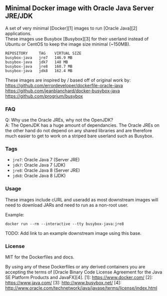 ## Minimal Docker image with Oracle Java Server JRE/JDK

A set of very minimal [Docker][1] images to run [Oracle Java][2] applications.<br>
These images use Busybox [Busybox][3] for their userland instead of Ubuntu or CentOS to keep the image size minimal (~150MB).<br>

```
REPOSITORY     TAG    VIRTUAL SIZE
busybox-java   jre7   146.9 MB
busybox-java   jdk7   148 MB
busybox-java   jre8   160.7 MB
busybox-java   jdk8   162.4 MB
```

These images are inspired by / based off of original work by:<br>
https://github.com/errordeveloper/dockerfile-oracle-java<br>
https://github.com/jeanblanchard/docker-busybox-java<br>
https://github.com/progrium/busybox<br>

### FAQ
Q: Why use the Oracle JREs, why not the OpenJDK?<br>
A: The OpenJDK has a huge amount of dependancies. The Oracle JREs on the other hand do not depend on any shared libraries and are therefore much easier to get to work on a striped bare userland such as Busybox.<br>


### Tags

* `jre7`: Oracle Java 7 (Server JRE)
* `jdk7`: Oracle Java 7 (JDK)
* `jre8`: Oracle Java 8 (Server JRE)
* `jdk8`: Oracle Java 8 (JDK)

### Usage
These images include cURL and useradd as most downstream images will need to download JARs and need to run as a non-root user.<br>

Example:
```shell
docker run --rm --interactive --tty busybox-java:jre8
```
TODO: Add link to an example downstream image using this base.

### License
MIT for the Dockerfiles and docs.

By using any of these Dockerfiles or any derived containers you are accepting the terms of [Oracle Binary Code License Agreement for the Java SE Platform Products and JavaFX][4].
  [1]: https://www.docker.com/
  [2]: https://www.java.com/
  [3]: http://www.busybox.net/
  [4]: http://www.oracle.com/technetwork/java/javase/terms/license/index.html